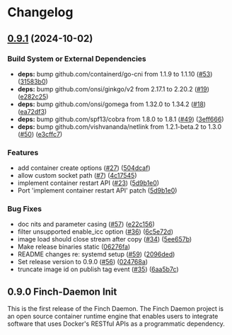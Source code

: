 # Changelog

## [0.9.1](https://github.com/coderbirju/finch-daemon/compare/v0.9.0...v0.9.1) (2024-10-02)


### Build System or External Dependencies

* **deps:** bump github.com/containerd/go-cni from 1.1.9 to 1.1.10 ([#53](https://github.com/coderbirju/finch-daemon/issues/53)) ([31583b0](https://github.com/coderbirju/finch-daemon/commit/31583b0bd25dfdcf5c53ae78882b9df3ac36cc11))
* **deps:** bump github.com/onsi/ginkgo/v2 from 2.17.1 to 2.20.2 ([#19](https://github.com/coderbirju/finch-daemon/issues/19)) ([e282c25](https://github.com/coderbirju/finch-daemon/commit/e282c253bfdd2bad7e97866e75598291892fb7fa))
* **deps:** bump github.com/onsi/gomega from 1.32.0 to 1.34.2 ([#18](https://github.com/coderbirju/finch-daemon/issues/18)) ([ea72df3](https://github.com/coderbirju/finch-daemon/commit/ea72df3f479e10ef0de0357a31a1686d626f5041))
* **deps:** bump github.com/spf13/cobra from 1.8.0 to 1.8.1 ([#49](https://github.com/coderbirju/finch-daemon/issues/49)) ([3eff666](https://github.com/coderbirju/finch-daemon/commit/3eff666f81e4ea655b9d70e5fa7e8043283ec959))
* **deps:** bump github.com/vishvananda/netlink from 1.2.1-beta.2 to 1.3.0 ([#50](https://github.com/coderbirju/finch-daemon/issues/50)) ([e3cffc7](https://github.com/coderbirju/finch-daemon/commit/e3cffc77ac28451c15d5c6a04ab63fd89c34fe4b))


### Features

* add container create options ([#27](https://github.com/coderbirju/finch-daemon/issues/27)) ([504dcaf](https://github.com/coderbirju/finch-daemon/commit/504dcaf9eff1316c9dd40db82a4ecce9b3e1796d))
* allow custom socket path ([#7](https://github.com/coderbirju/finch-daemon/issues/7)) ([4c17545](https://github.com/coderbirju/finch-daemon/commit/4c1754576d5beb3bd6b12e36893a588b2bb95825))
* implement container restart API ([#23](https://github.com/coderbirju/finch-daemon/issues/23)) ([5d9b1e0](https://github.com/coderbirju/finch-daemon/commit/5d9b1e0f4e1565fd374b0f0941f373a094dc749c))
* Port 'implement container restart API' patch ([5d9b1e0](https://github.com/coderbirju/finch-daemon/commit/5d9b1e0f4e1565fd374b0f0941f373a094dc749c))


### Bug Fixes

* doc nits and parameter casing ([#57](https://github.com/coderbirju/finch-daemon/issues/57)) ([e22c156](https://github.com/coderbirju/finch-daemon/commit/e22c156cc8bcb97f25c6f41a14e833203e8798ce))
* filter unsupported enable_icc option ([#36](https://github.com/coderbirju/finch-daemon/issues/36)) ([6c5e72d](https://github.com/coderbirju/finch-daemon/commit/6c5e72d4e8c9f6a5be12bf38078798423d11064f))
* image load should close stream after copy ([#34](https://github.com/coderbirju/finch-daemon/issues/34)) ([5ee657b](https://github.com/coderbirju/finch-daemon/commit/5ee657b17de96c1d2302e9ee7490ccfdc64cd907))
* Make release binaries static ([06276fa](https://github.com/coderbirju/finch-daemon/commit/06276fae007cb57998c2541376f677f7a2e6027f))
* README changes re: systemd setup ([#59](https://github.com/coderbirju/finch-daemon/issues/59)) ([2096ded](https://github.com/coderbirju/finch-daemon/commit/2096ded2283a8582186be01eeee42a8c0ab6161d))
* Set release version to 0.9.0 ([#56](https://github.com/coderbirju/finch-daemon/issues/56)) ([024768a](https://github.com/coderbirju/finch-daemon/commit/024768a6937ab2917870f9a3348dc0be114d3523))
* truncate image id on publish tag event ([#35](https://github.com/coderbirju/finch-daemon/issues/35)) ([6aa5b7c](https://github.com/coderbirju/finch-daemon/commit/6aa5b7ce76979682ad1cf2b49ac0237a74cac809))

## 0.9.0  Finch-Daemon Init

This is the first release of the Finch Daemon.
The Finch Daemon project is an open source container runtime engine that enables users to integrate software that uses Docker's RESTful APIs as a programmatic dependency.
